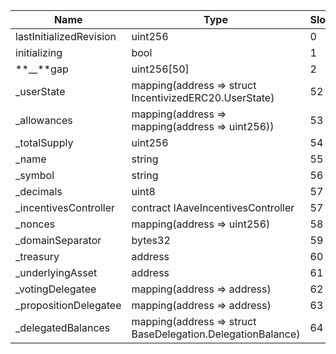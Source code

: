| Name                    | Type                                                        | Slot | Offset | Bytes | Contract                                                    |
| ----------------------- | ----------------------------------------------------------- | ---- | ------ | ----- | ----------------------------------------------------------- |
| lastInitializedRevision | uint256                                                     | 0    | 0      | 32    | src/contracts/ATokenWithDelegation.sol:ATokenWithDelegation |
| initializing            | bool                                                        | 1    | 0      | 1     | src/contracts/ATokenWithDelegation.sol:ATokenWithDelegation |
| **\_\_**gap             | uint256[50]                                                 | 2    | 0      | 1600  | src/contracts/ATokenWithDelegation.sol:ATokenWithDelegation |
| \_userState             | mapping(address => struct IncentivizedERC20.UserState)      | 52   | 0      | 32    | src/contracts/ATokenWithDelegation.sol:ATokenWithDelegation |
| \_allowances            | mapping(address => mapping(address => uint256))             | 53   | 0      | 32    | src/contracts/ATokenWithDelegation.sol:ATokenWithDelegation |
| \_totalSupply           | uint256                                                     | 54   | 0      | 32    | src/contracts/ATokenWithDelegation.sol:ATokenWithDelegation |
| \_name                  | string                                                      | 55   | 0      | 32    | src/contracts/ATokenWithDelegation.sol:ATokenWithDelegation |
| \_symbol                | string                                                      | 56   | 0      | 32    | src/contracts/ATokenWithDelegation.sol:ATokenWithDelegation |
| \_decimals              | uint8                                                       | 57   | 0      | 1     | src/contracts/ATokenWithDelegation.sol:ATokenWithDelegation |
| \_incentivesController  | contract IAaveIncentivesController                          | 57   | 1      | 20    | src/contracts/ATokenWithDelegation.sol:ATokenWithDelegation |
| \_nonces                | mapping(address => uint256)                                 | 58   | 0      | 32    | src/contracts/ATokenWithDelegation.sol:ATokenWithDelegation |
| \_domainSeparator       | bytes32                                                     | 59   | 0      | 32    | src/contracts/ATokenWithDelegation.sol:ATokenWithDelegation |
| \_treasury              | address                                                     | 60   | 0      | 20    | src/contracts/ATokenWithDelegation.sol:ATokenWithDelegation |
| \_underlyingAsset       | address                                                     | 61   | 0      | 20    | src/contracts/ATokenWithDelegation.sol:ATokenWithDelegation |
| \_votingDelegatee       | mapping(address => address)                                 | 62   | 0      | 32    | src/contracts/ATokenWithDelegation.sol:ATokenWithDelegation |
| \_propositionDelegatee  | mapping(address => address)                                 | 63   | 0      | 32    | src/contracts/ATokenWithDelegation.sol:ATokenWithDelegation |
| \_delegatedBalances     | mapping(address => struct BaseDelegation.DelegationBalance) | 64   | 0      | 32    | src/contracts/ATokenWithDelegation.sol:ATokenWithDelegation |
